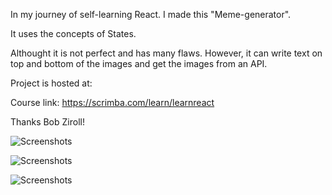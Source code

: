 In my journey of self-learning React. I made this "Meme-generator".

It uses the concepts of States.

Althought it is not perfect and has many flaws. However, it can write text on top and bottom of the images and get the images from an API. 

Project is hosted at: 

Course link: https://scrimba.com/learn/learnreact

Thanks Bob Ziroll!

![Screenshots](https://github.com/Doc-Omer/My-Travel-Hournal/blob/master/public/Screenshot2.png?raw=true)

![Screenshots](https://github.com/Doc-Omer/My-Travel-Hournal/blob/master/public/Screenshot2.png?raw=true)

![Screenshots](https://github.com/Doc-Omer/My-Travel-Hournal/blob/master/public/Screenshot2.png?raw=true)